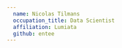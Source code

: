 ```yaml
---
  name: Nicolas Tilmans
  occupation_title: Data Scientist
  affiliation: Lumiata
  github: entee
---
```

